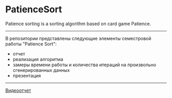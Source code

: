 # PatienceSort
Patience sorting is a sorting algorithm based on card game Patience.
____
В репозитории представлены следующие элементы семестровой работы "Patience Sort":
   * отчет
   * реализация алгоритма
   * замеры времени работы и количества итераций на произвольно сгенерированных данных
   * презентация
____
[Видеоотчет](https://youtu.be/SQN-QzbCZuE)
